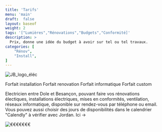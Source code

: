 ```yaml
---
title: 'Tarifs'
menu: 'main'
draft:  false
layout: baseof
weight: 2
tags: '["Lumières","Rénovations","Budgets","Conformité]'
description: >
  Prix, donne une idée du budget à avoir sur tel ou tel travaux.
categories: [
    "Rénov",
    "Install",
]
---
```


![JB_logo_éléc](/images/JBéléctricité.png)

Forfait installation
Forfait renovation
Forfait informatique
Forfait custom

Electricien entre Dole et Besançon, pouvant faire vos rénovations électiques, installations électriques, mises en conformités, ventilation, réseaux informatique, disponible sur rendez-vous par téléphone ou email.
Vous pouvez aussi choisir des jours de disponibilités dans le calendrier "Calendly" à vérifier avec Jordan. Ici ->

![€€€€€€€](/images/prix.png)